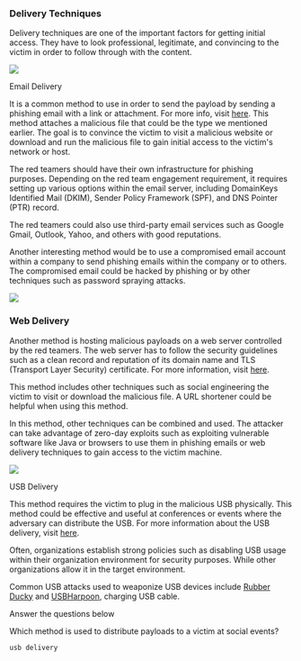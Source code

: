 ### Delivery Techniques  

Delivery techniques are one of the important factors for getting initial access. They have to look professional, legitimate, and convincing to the victim in order to follow through with the content.

![](https://tryhackme-images.s3.amazonaws.com/user-uploads/5d617515c8cd8348d0b4e68f/room-content/a5ca83fe7cfa5020a7bcb950ef90c8ec.png)  

Email Delivery  

It is a common method to use in order to send the payload by sending a phishing email with a link or attachment. For more info, visit [here](https://attack.mitre.org/techniques/T1566/001/). This method attaches a malicious file that could be the type we mentioned earlier. The goal is to convince the victim to visit a malicious website or download and run the malicious file to gain initial access to the victim's network or host.

The red teamers should have their own infrastructure for phishing purposes. Depending on the red team engagement requirement, it requires setting up various options within the email server, including DomainKeys Identified Mail (DKIM), Sender Policy Framework (SPF), and DNS Pointer (PTR) record.

The red teamers could also use third-party email services such as Google Gmail, Outlook, Yahoo, and others with good reputations.

Another interesting method would be to use a compromised email account within a company to send phishing emails within the company or to others. The compromised email could be hacked by phishing or by other techniques such as password spraying attacks.

![](https://tryhackme-images.s3.amazonaws.com/user-uploads/5d617515c8cd8348d0b4e68f/room-content/1a0948c69efa832d68512b03357a7cbc.png)

### Web Delivery  

Another method is hosting malicious payloads on a web server controlled by the red teamers. The web server has to follow the security guidelines such as a clean record and reputation of its domain name and TLS (Transport Layer Security) certificate. For more information, visit [here](https://attack.mitre.org/techniques/T1189/).

This method includes other techniques such as social engineering the victim to visit or download the malicious file. A URL shortener could be helpful when using this method.

In this method, other techniques can be combined and used. The attacker can take advantage of zero-day exploits such as exploiting vulnerable software like Java or browsers to use them in phishing emails or web delivery techniques to gain access to the victim machine.

![](https://tryhackme-images.s3.amazonaws.com/user-uploads/5d617515c8cd8348d0b4e68f/room-content/d374b6e862a19fb8be2a723f3e20884f.jpg)  

USB Delivery  

This method requires the victim to plug in the malicious USB physically. This method could be effective and useful at conferences or events where the adversary can distribute the USB. For more information about the USB delivery, visit [here](https://attack.mitre.org/techniques/T1091/).

Often, organizations establish strong policies such as disabling USB usage within their organization environment for security purposes. While other organizations allow it in the target environment.

Common USB attacks used to weaponize USB devices include [Rubber Ducky](https://shop.hak5.org/products/usb-rubber-ducky-deluxe) and [USBHarpoon](https://www.minitool.com/news/usbharpoon.html), charging USB cable.

Answer the questions below

Which method is used to distribute payloads to a victim at social events?

	usb delivery